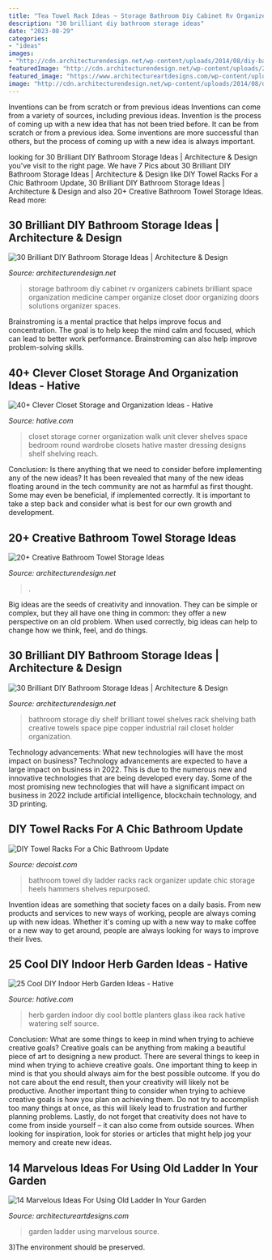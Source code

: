 ```yaml
---
title: "Tea Towel Rack Ideas ~ Storage Bathroom Diy Cabinet Rv Organizers Cabinets Brilliant Space Organization Medicine Camper Organize Closet Door Organizing Doors Solutions Organizer Spaces"
description: "30 brilliant diy bathroom storage ideas"
date: "2023-08-29"
categories:
- "ideas"
images:
- "http://cdn.architecturendesign.net/wp-content/uploads/2014/08/diy-bathroom-storage-ideas-16.jpg"
featuredImage: "http://cdn.architecturendesign.net/wp-content/uploads/2014/08/diy-bathroom-storage-ideas-7.jpg"
featured_image: "https://www.architectureartdesigns.com/wp-content/uploads/2017/03/8-28.jpg"
image: "http://cdn.architecturendesign.net/wp-content/uploads/2014/08/diy-bathroom-storage-ideas-16.jpg"
---
```



Inventions can be from scratch or from previous ideas
Inventions can come from a variety of sources, including previous ideas. Invention is the process of coming up with a new idea that has not been tried before. It can be from scratch or from a previous idea. Some inventions are more successful than others, but the process of coming up with a new idea is always important.

	

		
looking for 30 Brilliant DIY Bathroom Storage Ideas | Architecture &amp; Design you've visit to the right page. We have 7 Pics about 30 Brilliant DIY Bathroom Storage Ideas | Architecture &amp; Design like DIY Towel Racks For a Chic Bathroom Update, 30 Brilliant DIY Bathroom Storage Ideas | Architecture &amp; Design and also 20+ Creative Bathroom Towel Storage Ideas. Read more:
		
    
## 30 Brilliant DIY Bathroom Storage Ideas | Architecture &amp; Design

<img loading=lazy src="http://cdn.architecturendesign.net/wp-content/uploads/2014/08/diy-bathroom-storage-ideas-16.jpg" onerror="this.onerror=null;this.src='https://tse2.mm.bing.net/th?id=OIP.3H4YXeQaFYSxo9mt_kGydwHaJ6&amp;pid=15.1';" alt="30 Brilliant DIY Bathroom Storage Ideas | Architecture &amp; Design">

_Source: architecturendesign.net_

>storage bathroom diy cabinet rv organizers cabinets brilliant space organization medicine camper organize closet door organizing doors solutions organizer spaces. 

	

Brainstroming is a mental practice that helps improve focus and concentration. The goal is to help keep the mind calm and focused, which can lead to better work performance. Brainstroming can also help improve problem-solving skills.

    
## 40+ Clever Closet Storage And Organization Ideas - Hative

<img loading=lazy src="https://hative.com/wp-content/uploads/2015/06/closet-storage/12-closet-storage-organization-ideas.jpg" onerror="this.onerror=null;this.src='https://tse1.mm.bing.net/th?id=OIP.riShahQVn9obn4zLuhnPhQHaKb&amp;pid=15.1';" alt="40+ Clever Closet Storage and Organization Ideas - Hative">

_Source: hative.com_

>closet storage corner organization walk unit clever shelves space bedroom round wardrobe closets hative master dressing designs shelf shelving reach. 

	

Conclusion: Is there anything that we need to consider before implementing any of the new ideas?
It has been revealed that many of the new ideas floating around in the tech community are not as harmful as first thought. Some may even be beneficial, if implemented correctly. It is important to take a step back and consider what is best for our own growth and development.

    
## 20+ Creative Bathroom Towel Storage Ideas

<img loading=lazy src="https://cdn.architecturendesign.net/wp-content/uploads/2015/09/AD-Creative-Bathroom-Towel-Storage-Ideas-12.jpg" onerror="this.onerror=null;this.src='https://tse1.mm.bing.net/th?id=OIP.2DHhcO-0nv1EyzHJxSh8HAHaJ4&amp;pid=15.1';" alt="20+ Creative Bathroom Towel Storage Ideas">

_Source: architecturendesign.net_

>. 

	

Big ideas are the seeds of creativity and innovation. They can be simple or complex, but they all have one thing in common: they offer a new perspective on an old problem. When used correctly, big ideas can help to change how we think, feel, and do things.

    
## 30 Brilliant DIY Bathroom Storage Ideas | Architecture &amp; Design

<img loading=lazy src="http://cdn.architecturendesign.net/wp-content/uploads/2014/08/diy-bathroom-storage-ideas-7.jpg" onerror="this.onerror=null;this.src='https://tse1.mm.bing.net/th?id=OIP.SWMV8u34vxFvanTNIgEJhQHaNK&amp;pid=15.1';" alt="30 Brilliant DIY Bathroom Storage Ideas | Architecture &amp; Design">

_Source: architecturendesign.net_

>bathroom storage diy shelf brilliant towel shelves rack shelving bath creative towels space pipe copper industrial rail closet holder organization. 

	

Technology advancements: What new technologies will have the most impact on business?
Technology advancements are expected to have a large impact on business in 2022. This is due to the numerous new and innovative technologies that are being developed every day. Some of the most promising new technologies that will have a significant impact on business in 2022 include artificial intelligence, blockchain technology, and 3D printing.

    
## DIY Towel Racks For A Chic Bathroom Update

<img loading=lazy src="http://cdn.decoist.com/wp-content/uploads/2013/05/White-ladder-bathroom-organizer.jpg" onerror="this.onerror=null;this.src='https://tse3.mm.bing.net/th?id=OIP.bo1gP0upQUbDYuvR_Hqc5wHaLH&amp;pid=15.1';" alt="DIY Towel Racks For a Chic Bathroom Update">

_Source: decoist.com_

>bathroom towel diy ladder racks rack organizer update chic storage heels hammers shelves repurposed. 

	

Invention ideas are something that society faces on a daily basis. From new products and services to new ways of working, people are always coming up with new ideas. Whether it's coming up with a new way to make coffee or a new way to get around, people are always looking for ways to improve their lives. 

    
## 25 Cool DIY Indoor Herb Garden Ideas - Hative

<img loading=lazy src="https://hative.com/wp-content/uploads/2014/11/indoor-garden/8-indoor-herb-garden-ikea-wine-rack.jpg" onerror="this.onerror=null;this.src='https://tse4.mm.bing.net/th?id=OIP.9tzui6D6x4a6r54zKx9KoAHaLD&amp;pid=15.1';" alt="25 Cool DIY Indoor Herb Garden Ideas - Hative">

_Source: hative.com_

>herb garden indoor diy cool bottle planters glass ikea rack hative watering self source. 

	

Conclusion: What are some things to keep in mind when trying to achieve creative goals?
Creative goals can be anything from making a beautiful piece of art to designing a new product. There are several things to keep in mind when trying to achieve creative goals. One important thing to keep in mind is that you should always aim for the best possible outcome. If you do not care about the end result, then your creativity will likely not be productive. Another important thing to consider when trying to achieve creative goals is how you plan on achieving them. Do not try to accomplish too many things at once, as this will likely lead to frustration and further planning problems. Lastly, do not forget that creativity does not have to come from inside yourself – it can also come from outside sources. When looking for inspiration, look for stories or articles that might help jog your memory and create new ideas.

    
## 14 Marvelous Ideas For Using Old Ladder In Your Garden

<img loading=lazy src="https://www.architectureartdesigns.com/wp-content/uploads/2017/03/8-28.jpg" onerror="this.onerror=null;this.src='https://tse4.mm.bing.net/th?id=OIP.csKw7Kb0kGrL4CFWNrFUWgHaJ3&amp;pid=15.1';" alt="14 Marvelous Ideas For Using Old Ladder In Your Garden">

_Source: architectureartdesigns.com_

>garden ladder using marvelous source. 

	

3)The environment should be preserved. 

